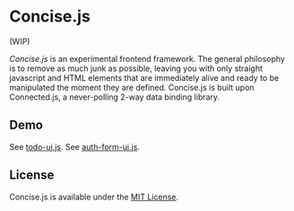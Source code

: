 # Concise.js

(WIP)

_Concise.js_ is an experimental frontend framework. The general philosophy is to remove as much junk as possible, leaving you with only straight javascript and HTML elements that are immediately alive and ready to be manipulated the moment they are defined. Concise.js is built upon Connected.js, a never-polling 2-way data binding library.


## Demo

See [todo-ui.js](//github.com/rm-rf-etc/concise/blob/master/ui/todo-ui.js).
See [auth-form-ui.js](//github.com/rm-rf-etc/concise/blob/master/ui/auth-form-ui.js).


## License

Concise.js is available under the [MIT License](//github.com/rm-rf-etc/concise/blob/master/LICENSE.txt).
